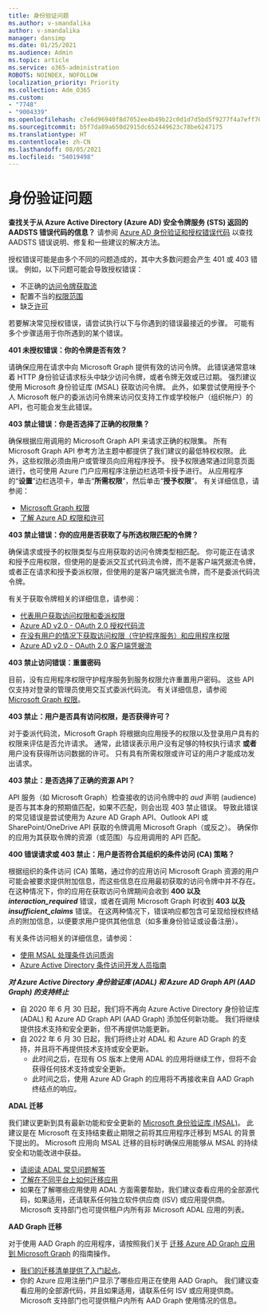 ```yaml
---
title: 身份验证问题
ms.author: v-smandalika
author: v-smandalika
manager: dansimp
ms.date: 01/25/2021
ms.audience: Admin
ms.topic: article
ms.service: o365-administration
ROBOTS: NOINDEX, NOFOLLOW
localization_priority: Priority
ms.collection: Adm_O365
ms.custom:
- "7748"
- "9004339"
ms.openlocfilehash: c7e6d96940f8d7052ee4b49b22c0d1d7d5bd5f9277f4a7eff709def1da2e13af
ms.sourcegitcommit: b5f7da89a650d2915dc652449623c78be6247175
ms.translationtype: HT
ms.contentlocale: zh-CN
ms.lasthandoff: 08/05/2021
ms.locfileid: "54019498"
---
```

# <a name="authentication-issues"></a>身份验证问题

**查找关于从 Azure Active Directory (Azure AD) 安全令牌服务 (STS) 返回的 AADSTS 错误代码的信息？** 请参阅 [Azure AD 身份验证和授权错误代码](https://docs.microsoft.com/azure/active-directory/develop/reference-aadsts-error-codes) 以查找 AADSTS 错误说明、修复和一些建议的解决方法。

授权错误可能是由多个不同的问题造成的，其中大多数问题会产生 401 或 403 错误。 例如，以下问题可能会导致授权错误：

- 不正确的[访问令牌获取流](https://docs.microsoft.com/azure/active-directory/develop/authentication-vs-authorization) 
- 配置不当的[权限范围](https://docs.microsoft.com/azure/active-directory/develop/v2-permissions-and-consent) 
- 缺乏[许可](https://docs.microsoft.com/azure/active-directory/develop/howto-convert-app-to-be-multi-tenant#understanding-user-and-admin-consent)

若要解决常见授权错误，请尝试执行以下与你遇到的错误最接近的步骤。 可能有多个步骤适用于你所遇到的某个错误。

**401 未授权错误：你的令牌是否有效？**

请确保应用在请求中向 Microsoft Graph 提供有效的访问令牌。 此错误通常意味着 HTTP 身份验证请求标头中缺少访问令牌，或者令牌无效或已过期。 强烈建议使用 Microsoft 身份验证库 (MSAL) 获取访问令牌。 此外，如果尝试使用授予个人 Microsoft 帐户的委派访问令牌来访问仅支持工作或学校帐户（组织帐户）的 API，也可能会发生此错误。

**403 禁止错误：你是否选择了正确的权限集？**

确保根据应用调用的 Microsoft Graph API 来请求正确的权限集。 所有 Microsoft Graph API 参考方法主题中都提供了我们建议的最低特权权限。 此外，这些权限必须由用户或管理员向应用程序授予。 授予权限通常通过同意页面进行，也可使用 Azure 门户应用程序注册边栏选项卡授予进行。 从应用程序的“**设置**”边栏选项卡，单击“**所需权限**”，然后单击“**授予权限**”。 有关详细信息，请参阅：

- [Microsoft Graph 权限](https://docs.microsoft.com/graph/permissions-reference) 
- [了解 Azure AD 权限和许可](https://docs.microsoft.com/azure/active-directory/develop/v2-permissions-and-consent)

**403 禁止错误：你的应用是否获取了与所选权限匹配的令牌？**

确保请求或授予的权限类型与应用获取的访问令牌类型相匹配。 你可能正在请求和授予应用权限，但使用的是委派交互式代码流令牌，而不是客户端凭据流令牌，或者正在请求和授予委派权限，但使用的是客户端凭据流令牌，而不是委派代码流令牌。

有关于获取令牌相关的详细信息，请参阅：

- [代表用户获取访问权限和委派权限](https://docs.microsoft.com/graph/auth-v2-user) 
- [Azure AD v2.0 - OAuth 2.0 授权代码流](https://docs.microsoft.com/azure/active-directory/develop/v2-oauth2-auth-code-flow) 
- [在没有用户的情况下获取访问权限（守护程序服务）和应用程序权限](https://docs.microsoft.com/graph/auth-v2-service) 
- [Azure AD v2.0 - OAuth 2.0 客户端凭据流](https://docs.microsoft.com/azure/active-directory/develop/v2-oauth2-client-creds-grant-flow)

**403 禁止访问错误：重置密码**

目前，没有应用程序权限守护程序服务到服务权限允许重置用户密码。 这些 API 仅支持对登录的管理员使用交互式委派代码流。 有关详细信息，请参阅 [Microsoft Graph 权限](https://docs.microsoft.com/graph/permissions-reference)。

**403 禁止：用户是否具有访问权限，是否获得许可？**

对于委派代码流，Microsoft Graph 将根据向应用授予的权限以及登录用户具有的权限来评估是否允许请求。 通常，此错误表示用户没有足够的特权执行请求 **或者** 用户没有获得所访问数据的许可。 只有具有所需权限或许可证的用户才能成功发出请求。

**403 禁止：是否选择了正确的资源 API？**

API 服务（如 Microsoft Graph）检查接收的访问令牌中的 *aud* 声明 (audience) 是否与其本身的预期值匹配，如果不匹配，则会出现 403 禁止错误。 导致此错误的常见错误是尝试使用为 Azure AD Graph API、Outlook API 或 SharePoint/OneDrive API 获取的令牌调用 Microsoft Graph（或反之）。 确保你的应用为其获取令牌的资源（或范围）与应用调用的 API 匹配。

**400 错误请求或 403 禁止：用户是否符合其组织的条件访问 (CA) 策略？**

根据组织的条件访问 (CA) 策略，通过你的应用访问 Microsoft Graph 资源的用户可能会被要求提供附加信息，而这些信息在应用最初获取的访问令牌中并不存在。 在这种情况下，你的应用在获取访问令牌期间会收到 **400 以及 *interaction_required*** 错误，或者在调用 Microsoft Graph 时收到 **403 以及 *insufficient_claims*** 错误。 在这两种情况下，错误响应都包含可呈现给授权终结点的附加信息，以便要求用户提供其他信息（如多重身份验证或设备注册）。

有关条件访问相关的详细信息，请参阅：

- [使用 MSAL 处理条件访问质询](https://docs.microsoft.com/azure/active-directory/develop/msal-error-handling-dotnet#conditional-access-and-claims-challenges) 
- [Azure Active Directory 条件访问开发人员指南](https://docs.microsoft.com/azure/active-directory/develop/v2-conditional-access-dev-guide)

***对 Azure Active Directory 身份验证库 (ADAL) 和 Azure AD Graph API (AAD Graph) 的支持终止***

- 自 2020 年 6 月 30 日起，我们将不再向 Azure Active Directory 身份验证库 (ADAL) 和 Azure AD Graph API (AAD Graph) 添加任何新功能。 我们将继续提供技术支持和安全更新，但不再提供功能更新。
- 自 2022 年 6 月 30 日起，我们将终止对 ADAL 和 Azure AD Graph 的支持，并且将不再提供技术支持或安全更新。
    - 此时间之后，在现有 OS 版本上使用 ADAL 的应用将继续工作，但将不会获得任何技术支持或安全更新。
    - 此时间之后，使用 Azure AD Graph 的应用将不再接收来自 AAD Graph 终结点的响应。

**ADAL 迁移**

我们建议更新到具有最新功能和安全更新的 [Microsoft 身份验证库 (MSAL)](https://docs.microsoft.com/azure/active-directory/develop/v2-overview)。 此建议是在 Microsoft 在支持结束截止期限之前将其应用程序迁移到 MSAL 的背景下提出的。 Microsoft 应用向 MSAL 迁移的目标时确保应用能够从 MSAL 的持续安全和功能改进中获益。

- [请阅读 ADAL 常见问题解答](https://docs.microsoft.com/azure/active-directory/develop/msal-migration#frequently-asked-questions-faq) 
- [了解在不同平台上如何迁移应用](https://docs.microsoft.com/azure/active-directory/develop/msal-migration#frequently-asked-questions-faq) 
- 如果在了解哪些应用使用 ADAL 方面需要帮助，我们建议查看应用的全部源代码，如果适用，还请联系任何独立软件供应商 (ISV) 或应用提供商。 Microsoft 支持部门也可提供租户内所有非 Microsoft ADAL 应用的列表。

**AAD Graph 迁移**

对于使用 AAD Graph 的应用程序，请按照我们关于 [迁移 Azure AD Graph 应用到 Microsoft Graph](https://docs.microsoft.com/graph/migrate-azure-ad-graph-planning-checklist?view=graph-rest-1.0&preserve-view=true) 的指南操作。

- [我们的迁移清单提供了入门起点](https://docs.microsoft.com/graph/migrate-azure-ad-graph-planning-checklist)。 
- 你的 Azure 应用注册门户显示了哪些应用正在使用 AAD Graph。 我们建议查看应用的全部源代码，并且如果适用，请联系任何 ISV 或应用提供商。 Microsoft 支持部门也可提供租户内所有 AAD Graph 使用情况的信息。

 










